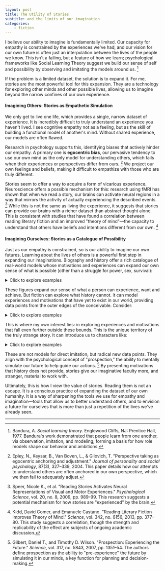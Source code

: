 ```yaml
---
layout: post
title: The Utility of Stories
subtitle: and the limits of our imagination
categories:
    - fiction
---
```


I believe our ability to imagine is fundamentally limited. Our capacity for empathy is constrained by the experiences we've had, and our vision for our own future is often just an interpolation between the lives of the people we know. This isn't a failing, but a feature of how we learn; psychological frameworks like Social Learning Theory suggest we build our sense of self and possibility by observing and imitating the models around us. [^1]

If the problem is a limited dataset, the solution is to expand it. For me, stories are the most powerful tool for this expansion. They are a technology for exploring other minds and other possible lives, allowing us to imagine beyond the narrow confines of our own experience.

#### Imagining Others: Stories as Empathetic Simulation

We only get to live one life, which provides a single, narrow dataset of experience. It is incredibly difficult to truly understand an experience you haven't lived. I see cognitive empathy not as a feeling, but as the skill of building a functional model of another's mind. Without shared experience, our models are often flawed.

Research in psychology supports this, identifying biases that actively hinder our empathy. A primary one is **egocentric bias**, our pervasive tendency to use our own mind as the only model for understanding others, which fails when their experiences or perspectives differ from ours. [^2] We project our own feelings and beliefs, making it difficult to empathize with those who are truly different.

Stories seem to offer a way to acquire a form of vicarious experience. Neuroscience offers a possible mechanism for this: research using fMRI has shown that when we read a story, our brains can activate neural regions in a way that mirrors the activity of actually experiencing the described events. [^3] While this is not the same as living the experience, it suggests that stories can provide our brains with a richer dataset than abstract thought alone. This is consistent with studies that have found a correlation between reading literary fiction and an improved "theory of mind"—the capacity to understand that others have beliefs and intentions different from our own. [^4]

#### Imagining Ourselves: Stories as a Catalogue of Possibility

Just as our empathy is constrained, so is our ability to imagine our own futures. Learning about the lives of others is a powerful first step in expanding our imaginations. Biography and history offer a rich catalogue of real-world models whose motivations and experiences can expand our own sense of what is possible (other than a struggle for power, sex, survival):

<details markdown="1">
  <summary>Click to explore examples</summary>
  
*   **Tara Westover:** She provides a model for the transformative, and sometimes painful, power of knowledge. Her journey wasn't just about acquiring an education, but about how that knowledge created an irreconcilable break with her past, forcing a choice between loyalty to family and a new, hard-won sense of self. ([*Educated*](https://www.goodreads.com/book/show/35133922-educated))
*   **Jacinda Ardern:** She offers a model that redefines political strength, demonstrating that empathy, compassion, and decisive kindness can be powerful tools for leadership, especially in times of crisis. Her approach challenges the conventional wisdom that equates power with aggression. ([*A Different Kind of Power*](https://www.goodreads.com/book/show/222531211-a-different-kind-of-power))
*   **John von Neumann:** He represents a model of intellect so vast it appears alien, reportedly driven by a complex cocktail of ambition and insecurity. His life challenges the simplistic narrative that genius is a pure or serene force, suggesting it can be fueled by more common, human anxieties. ([*The Man from the Future*](https://www.goodreads.com/book/show/58857438-the-man-from-the-future))
*   **Haben Girma:** Her life is a radical model of innovation born from necessity. As the first Deafblind graduate of Harvard Law, she doesn't just "overcome" obstacles; she treats access as an engineering problem to be solved, advocating for a world designed for disability. Her model is one of proactive invention rather than reactive adaptation. ([*Haben: The Deafblind Woman Who Conquered Harvard Law*](https://www.goodreads.com/book/show/43211952-haben))
*   **Malcolm X**'s life is a testament to radical intellectual and spiritual transformation, showing that one's entire worldview can be deconstructed and rebuilt. ([*The Autobiography of Malcolm X*](https://www.goodreads.com/book/show/92057.The_Autobiography_of_Malcolm_X))
*   **Viktor Frankl:** A psychiatrist who survived the Holocaust, his life is a model for finding meaning in the midst of unimaginable suffering. His "success" was not in avoiding pain, but in developing a philosophy—logotherapy—that argues our primary drive is the pursuit of what we find meaningful, a purpose that can sustain us even in the bleakest conditions. ([*Man's Search for Meaning*](https://www.goodreads.com/book/show/4069.Man_s_Search_for_Meaning))
*   **Frida Kahlo:** Her life offers a model of transmuting immense physical and emotional pain into a radical and fiercely unique artistic identity. She challenged conventions of beauty, gender, and art, using her own body and experiences as her canvas. Her success was the creation of a world entirely her own, a testament to the power of self-expression against a backdrop of suffering. ([*Frida: A Biography of Frida Kahlo*](https://www.goodreads.com/book/show/91767.Frida))
*   **Fred Rogers (Mister Rogers):** He provides a model of success defined by radical kindness and emotional validation. In a world that valued strength and competition, his life's work was dedicated to the emotional well-being of children. He demonstrated that gentle, patient, and direct communication could be a form of immense power and influence. ([*The Good Neighbor: The Life and Work of Fred Rogers*](https://www.goodreads.com/book/show/38656999-the-good-neighbor))
*   **Ernest Shackleton:** His story is a masterclass in shifting ambition. When the original goal—crossing Antarctica—became impossible, his motivation transformed into a singular, absolute focus: bringing every single man home alive from an impossible situation. He is a model for resilience and leadership where the definition of success is radically redefined by circumstance. ([*Endurance: Shackleton's Incredible Voyage*](https://www.goodreads.com/book/show/139069.Endurance))
*   **Temple Grandin:** She offers a profound model for how a different kind of mind can be a source of unique insight. As an autistic woman who "thinks in pictures," she didn't just adapt to the world; she used her distinct cognitive process to revolutionize the livestock industry with more humane designs. Her life is a powerful argument for the value of neurodiversity and a challenge to the idea that there is only one way to think effectively. ([*Thinking in Pictures*](https://www.goodreads.com/book/show/103408.Thinking_In_Pictures))
*   **Muhammad Ali:** He provides a model of an athlete whose primary motivation transcended sport. For Ali, boxing was the platform for a larger purpose: the assertion of his Black identity, his religious conviction, and his political opposition to the Vietnam War. He was willing to sacrifice his title and career for his principles, demonstrating a model of integrity where personal success is secondary to one's moral and political beliefs. ([*King of the World*](https://www.goodreads.com/book/show/116826.King_of_the_World))
*   **Wangari Maathai:** Her life is a model of grassroots, holistic problem-solving. A Nobel Peace Prize laureate, she saw the interconnectedness of environmental degradation, poverty, and the disempowerment of women in Kenya. Her solution, the Green Belt Movement, was profoundly simple and scalable: pay women to plant trees. Her motivation was not a grand, top-down vision, but a practical, community-based approach to healing both the land and society. ([*Unbowed: A Memoir*](https://www.goodreads.com/book/show/1070878.Unbowed))
*   **George Orwell:** While known for his novels, his life as a journalist and essayist is a model of intellectual integrity defined by a willingness to inhabit uncomfortable truths. He was a socialist who was fiercely critical of Soviet totalitarianism, an intellectual who chose to live among the poor and destitute to understand their lives. His motivation was a relentless drive to see the world as it is, not as ideology said it should be, and to report back with unflinching honesty. ([*Down and Out in Paris and London*](https://www.goodreads.com/book/show/393199.Down_and_Out_in_Paris_and_London))
*   **Christopher McCandless:** His story, while tragic, provides a powerful model of radical renunciation. He was motivated by a deep dissatisfaction with societal norms and materialism, leading him to abandon his possessions and identity to seek a more authentic existence in the wilderness. He represents a powerful thought experiment about what one is willing to give up in the search for meaning, challenging the very definition of a successful life. ([*Into the Wild*](https://www.goodreads.com/book/show/1845.Into_the_Wild))
*   **Vivian Maier:** A model of artistic creation completely divorced from audience, fame, or validation. She worked as a nanny in Chicago for 40 years and, in her spare time, secretly took over 150,000 brilliant street photographs that were only discovered by accident after her death. Her life was driven by a private, obsessive need to document the world around her, raising profound questions about what it means to be an artist. ([*Vivian Maier: A Photographer Found*](https://www.goodreads.com/book/show/22535554-vivian-maier))

</details>
<!-- if you dont know these stories, then I encourage you to learn them!
 -->

These figures expand our sense of what a person can experience, want and achieve. But fiction can explore what history cannot. It can model experiences and motivations that have yet to exist in our world, providing data points from the outer edges of the conceivable. Consider:

<details markdown="1">
  <summary>Click to explore examples</summary>
*   **Victor Frankenstein** offers a model of pure, untethered ambition, representing the pursuit of creation without responsibility and the catastrophic consequences of intellectual pursuit divorced from empathy. ([*Frankenstein*](https://www.goodreads.com/book/show/35031085-frankenstein))
*   **Frankenstein's Creature** provides a model for the experience of absolute, total alienation—a sentient being born into a world that rejects it on sight, exploring how the denial of fundamental needs like companionship can transform innocence into vengeance. ([*Frankenstein*](https://www.goodreads.com/book/show/35031085-frankenstein))
*   **Captain Ahab** is a model for monomaniacal obsession as a metaphysical quest, a motivation that transcends simple revenge to become a defiant, self-destructive war against the perceived malice of the universe itself. ([*Moby Dick*](https://www.goodreads.com/book/show/153747.Moby_Dick_or_the_Whale))
*   **Prince Zuko in *Avatar: The Last Airbender*:** A model for a life defined by the painful deconstruction of a toxic ideal. Zuko's initial motivation is an all-consuming quest to regain his "honor" as defined by his abusive father. His entire arc is the slow, agonizing process of realizing that definition is a cage, and then building a new, internal sense of honor based on his own morality and compassion.
*   **Don Quixote in *Don Quixote* by Miguel de Cervantes:** A model for a life motivated by the willed, total replacement of mundane reality with a more noble, literary ideal. He doesn't just interpret the world through a different lens; he actively overwrites it, seeing giants in windmills and castles in inns. He is a profound and tragicomic exploration of what happens when a person chooses to live entirely within the story they've told themselves, no matter the cost. ([*Don Quixote*](https://www.goodreads.com/book/show/3836.Don_Quixote))
*   **Napoleon Dynamite in *Napoleon Dynamite* (Film):** A model of radical, un-self-aware authenticity. His motivation is not to rebel against social norms, but to live in a world where his own idiosyncratic skills (nunchucks, drawing ligers) and interests are the only ones that matter. He represents a form of integrity so absolute it is completely divorced from the need for external validation, challenging the idea that self-worth must be socially negotiated. ([IMDb](https://www.imdb.com/title/tt0374900/))

</details>

This is where my own interest lies: in exploring experiences and motivations that fall even further outside these bounds. This is the unique territory of the truly strange story. It can introduce us to characters like:

<details markdown="1">
  <summary>Click to explore examples</summary>
*   **Lyra:** A model of motivation aimed at universal cessation, where the ultimate goal is not creation or peace, but a perfect and absolute silence she sees as the only true mercy in a chaotic universe. ([*Loud: Silence Like a Cancer Grows*]({{ site.baseurl}}/lyra))
*   **Julian:** A model of a life driven by an almost scientific curiosity to experience and catalogue every form of failure, believing that true understanding requires embracing the full spectrum of negative experience. ([*The Satiated King: A Man Who Had Everything, Except Failure*]({{ site.baseurl}}/julian))
*   **Howard:** A model of pure, detached intellect, where the sole motivation is the elegance of a theoretical solution, with no regard for its practical application or human impact. ([*The napkin solution: Solved, but not implemented*]({{ site.baseurl}}/howard))

</details>

<!-- 
*   **Elias Vestige (The Collector of Lost Potentials):** A model of value where meaning is found not in achievement, but in the melancholic beauty of what *almost* was, cherishing the ghost of potential more than its realization. ([*Story Title*])
*   **Libra Balance (The Seeker of Perfect Symmetry):** A model of a life driven by a quasi-religious or aesthetic obsession with universal equilibrium, where every action must have an equal and opposite reaction. ([*Story Title*])
*   **Amara Llorona (The Alchemist of Transmuted Regrets):** A model of redemptive empathy, motivated not by a desire to erase pain, but to use regret as a raw material for growth, purpose, and transformation. ([*Story Title*])
*   **Dr. Aris Thorne (The Bio-Sophist):** A model of hubristic altruism, driven by a perceived moral imperative to "uplift" other species to sapience, questioning the very definition of help and progress. ([*Story Title*])
*   **Zephyr Evanesca (The Sculptor of Fleeting Perfections):** A model of aesthetic motivation that finds ultimate value only in the ephemeral, where beauty is magnified by its impermanence and permanence is seen as a form of stagnation. ([*Story Title*])
*   **Justiciar Penitent (The Absolver of Unclaimed Wrongs):** A model of vicarious responsibility, driven by a profound need to atone for the "unclaimed wrongs" of history, even those committed by others long dead. ([*Story Title*])
*   **Silvan Lentus (The Watcher of Unfolding):** A model of a life lived on a geological timescale, where meaning is derived not from action, but from the patient, passive observation of vast, slow processes of change. ([*Story Title*])
*   **Subject Zero (The Self-Nullifier):** A model of self-abnegation in pursuit of a post-human ideal, motivated by a disdain for the perceived flaws of human nature (emotion, bias) and a desire to become a being of pure logic. ([*Story Title*])
*   **Anatta (The Vessel of Chance):** A model of a life defined by the abdication of agency, where past failures have led to a core belief that any conscious, goal-oriented decision will only cause more suffering. ([*Story Title*])
*   **Lethe (The Eraser):** A model of a life motivated by the pursuit of perfect inconsequentiality, where the ultimate freedom is to live and die without leaving any discernible trace on the world. ([*Story Title*]) 
-->

These are not models for direct imitation, but radical new data points. They align with the psychological concept of "prospection," the ability to mentally simulate our future to help guide our actions. [^5] By presenting motivations that history does not provide, stories give our imaginative faculty more, and stranger, material to work with.

<!-- should i note that this is one aspect of the utility of stories? -->

Ultimately, this is how I view the value of stories. Reading them is not an escape. It is a conscious practice of expanding the dataset of our own humanity. It is a way of sharpening the tools we use for empathy and imagination—tools that allow us to better understand others, and to envision a future for ourselves that is more than just a repetition of the lives we've already seen.

***

[^1]: Bandura, A. *Social learning theory*. Englewood Cliffs, NJ: Prentice Hall, 1977. Bandura's work demonstrated that people learn from one another, via observation, imitation, and modeling, forming a basis for how role models shape our behavior and ambitions.
[^2]: Epley, N., Keysar, B., Van Boven, L., & Gilovich, T. "Perspective taking as egocentric anchoring and adjustment." *Journal of personality and social psychology*, 87(3), 327–339, 2004. This paper details how our attempts to understand others are often anchored in our own perspective, which we then fail to adequately adjust.
[^3]: Speer, Nicole K., et al. "Reading Stories Activates Neural Representations of Visual and Motor Experiences." *Psychological Science*, vol. 20, no. 8, 2009, pp. 989–99. This research suggests a potential mechanism for how stories are "experienced" by the brain.
[^4]: Kidd, David Comer, and Emanuele Castano. "Reading Literary Fiction Improves Theory of Mind." *Science*, vol. 342, no. 6156, 2013, pp. 377–80. This study suggests a correlation, though the strength and replicability of the effect are subjects of ongoing academic discussion.
[^5]: Gilbert, Daniel T., and Timothy D. Wilson. "Prospection: Experiencing the Future." *Science*, vol. 317, no. 5843, 2007, pp. 1351–54. The authors define prospection as the ability to "pre-experience" the future by simulating it in our minds, a key function for planning and decision-making.